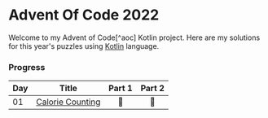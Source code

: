 # Advent Of Code 2022

Welcome to my Advent of Code[^aoc] Kotlin project. Here are my solutions for this year's puzzles using [Kotlin](https://kotlinlang.org) language.

### Progress
| Day | Title                                | Part 1 | Part 2 |
|-----|--------------------------------------|:------:|:------:|
| 01  | [Calorie Counting](src/Day01.kt)     |   🌟   |   🌟   |